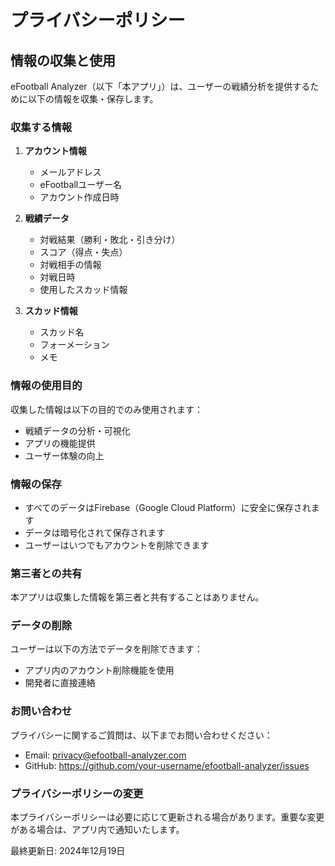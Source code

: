 # プライバシーポリシー

## 情報の収集と使用

eFootball Analyzer（以下「本アプリ」）は、ユーザーの戦績分析を提供するために以下の情報を収集・保存します。

### 収集する情報

1. **アカウント情報**
   - メールアドレス
   - eFootballユーザー名
   - アカウント作成日時

2. **戦績データ**
   - 対戦結果（勝利・敗北・引き分け）
   - スコア（得点・失点）
   - 対戦相手の情報
   - 対戦日時
   - 使用したスカッド情報

3. **スカッド情報**
   - スカッド名
   - フォーメーション
   - メモ

### 情報の使用目的

収集した情報は以下の目的でのみ使用されます：
- 戦績データの分析・可視化
- アプリの機能提供
- ユーザー体験の向上

### 情報の保存

- すべてのデータはFirebase（Google Cloud Platform）に安全に保存されます
- データは暗号化されて保存されます
- ユーザーはいつでもアカウントを削除できます

### 第三者との共有

本アプリは収集した情報を第三者と共有することはありません。

### データの削除

ユーザーは以下の方法でデータを削除できます：
- アプリ内のアカウント削除機能を使用
- 開発者に直接連絡

### お問い合わせ

プライバシーに関するご質問は、以下までお問い合わせください：
- Email: privacy@efootball-analyzer.com
- GitHub: https://github.com/your-username/efootball-analyzer/issues

### プライバシーポリシーの変更

本プライバシーポリシーは必要に応じて更新される場合があります。重要な変更がある場合は、アプリ内で通知いたします。

最終更新日: 2024年12月19日
